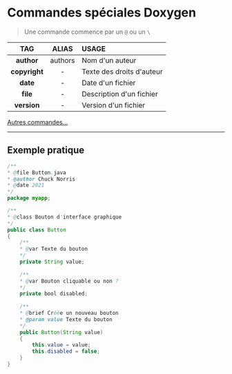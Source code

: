 # Commandes spéciales Doxygen

> Une commande commence par un `@` ou un `\`

|TAG|ALIAS|USAGE|
|:--:|:--:|:--|
|**author**|authors|Nom d'un auteur|
|**copyright**|-|Texte des droits d'auteur|
|**date**|-|Date d'un fichier|
|**file**|-|Description d'un fichier|
|**version**|-|Version d'un fichier|

[Autres commandes...](https://www.doxygen.nl/manual/commands.html)

---

## Exemple pratique

```java
/**
* @file Button.java
* @author Chuck Norris
* @date 2021
*/
package myapp;

/**
* @class Bouton d'interface graphique
*/
public class Button
{
	/**
	* @var Texte du bouton
	*/
	private String value;
	
	/**
	* @var Bouton cliquable ou non ?
	*/
	private bool disabled;
	
	/**
	* @brief Créée un nouveau bouton
	* @param value Texte du bouton
	*/
	public Button(String value)
	{
		this.value = value;
		this.disabled = false;
	}
}
```
